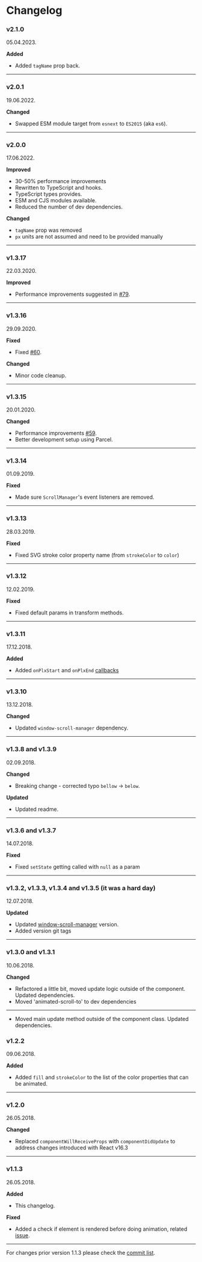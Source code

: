 # Changelog

### v2.1.0

05.04.2023.

**Added**

- Added `tagName` prop back.

---

### v2.0.1

19.06.2022.

**Changed**

- Swapped ESM module target from `esnext` to `ES2015` (aka `es6`).

---

### v2.0.0

17.06.2022.

**Improved**

- 30-50% performance improvements
- Rewritten to TypeScript and hooks.
- TypeScript types provides.
- ESM and CJS modules available.
- Reduced the number of dev dependencies.

**Changed**

- `tagName` prop was removed
- `px` units are not assumed and need to be provided manually

---

### v1.3.17

22.03.2020.

**Improved**

- Performance improvements suggested in [#79](https://github.com/Stanko/react-plx/pull/79).

---

### v1.3.16

29.09.2020.

**Fixed**

- Fixed [#60](https://github.com/Stanko/react-plx/pull/60).

**Changed**

- Minor code cleanup.

---

### v1.3.15

20.01.2020.

**Changed**

- Performance improvements [#59](https://github.com/Stanko/react-plx/pull/59).
- Better development setup using Parcel.

---

### v1.3.14

01.09.2019.

**Fixed**

- Made sure `ScrollManager`'s event listeners are removed.

---

### v1.3.13

28.03.2019.

**Fixed**

- Fixed SVG stroke color property name (from `strokeColor` to `color`)

---

### v1.3.12

12.02.2019.

**Fixed**

- Fixed default params in transform methods.

---

### v1.3.11

17.12.2018.

**Added**

- Added `onPlxStart` and `onPlxEnd` [callbacks](https://github.com/Stanko/react-plx/pull/48)

---

### v1.3.10

13.12.2018.

**Changed**

- Updated `window-scroll-manager` dependency.

---

### v1.3.8 and v1.3.9

02.09.2018.

**Changed**

- Breaking change - corrected typo `bellow` -> `below`.

**Updated**

- Updated readme.

---

### v1.3.6 and v1.3.7

14.07.2018.

**Fixed**

- Fixed `setState` getting called with `null` as a param

---

### v1.3.2, v1.3.3, v1.3.4 and v1.3.5 (it was a hard day)

12.07.2018.

**Updated**

- Updated [window-scroll-manager](https://github.com/Stanko/window-scroll-manager) version.
- Added version git tags

---

### v1.3.0 and v1.3.1

10.06.2018.

**Changed**

- Refactored a little bit, moved update logic outside of the component. Updated dependencies.
- Moved 'animated-scroll-to' to dev dependencies

---

- Moved main update method outside of the component class. Updated dependencies.

### v1.2.2

09.06.2018.

**Added**

- Added `fill` and `strokeColor` to the list of the color properties that can be animated.

---

### v1.2.0

26.05.2018.

**Changed**

- Replaced `componentWillReceiveProps` with `componentDidUpdate` to address changes introduced with React v16.3

---

### v1.1.3

26.05.2018.

**Added**

- This changelog.

**Fixed**

- Added a check if element is rendered before doing animation, related [issue](https://github.com/Stanko/react-plx/issues/17).

---

For changes prior version 1.1.3 please check the [commit list](https://github.com/Stanko/react-plx/commits/master).
